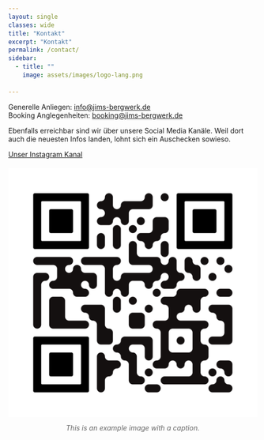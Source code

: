```yaml
---
layout: single
classes: wide
title: "Kontakt"
excerpt: "Kontakt"
permalink: /contact/
sidebar:
  - title: ""
    image: assets/images/logo-lang.png

---
```


Generelle Anliegen: [info@jims-bergwerk.de](mailto:info@jims-bergwerk.de)  
Booking Anglegenheiten: [booking@jims-bergwerk.de](mailto:booking@jims-bergwerk.de)

Ebenfalls erreichbar sind wir über unsere Social Media Kanäle.
Weil dort auch die neuesten Infos landen, lohnt sich ein Auschecken sowieso.

[Unser Instagram Kanal](https://www.instagram.com/jims_bergwerk/)    

<!DOCTYPE html>
<html lang="en">
<head>
  <meta charset="UTF-8">
  <meta name="viewport" content="width=device-width, initial-scale=1.0">
  <title>Display Image</title>
  <style>
    /* Basic image styling */
    .image-container {
      width: 100%;
      max-width: 600px; /* Limit maximum width */
      margin: 20px auto; /* Center the container */
      text-align: center; /* Center the image */
    }

    .responsive-image {
      width: 100%; /* Make image responsive */
      height: auto; /* Maintain aspect ratio */
      border: 2px solid #ddd; /* Add a border */
      border-radius: 8px; /* Rounded corners */
      box-shadow: 0 4px 8px rgba(0, 0, 0, 0.1); /* Add shadow */
    }

    .image-caption {
      margin-top: 10px;
      font-style: italic;
      color: #666;
    }
  </style>
</head>
<body>
  <div class="image-container">
    <img src= "/assets/images/qr-insta.png" 
         alt="Example image" 
         class="responsive-image">
    <p class="image-caption">This is an example image with a caption.</p>
  </div>
</body>
</html>